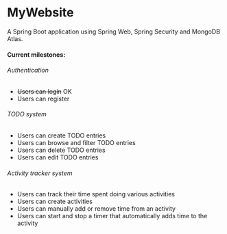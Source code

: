 # MyWebsite
A Spring Boot application using Spring Web, Spring Security and MongoDB Atlas.

#### Current milestones:
###### Authentication
- ~~Users can login~~ OK
- Users can register

###### TODO system
- Users can create TODO entries
- Users can browse and filter TODO entries
- Users can delete TODO entries
- Users can edit TODO entries

###### Activity tracker system
- Users can track their time spent doing various activities
- Users can create activities
- Users can manually add or remove time from an activity
- Users can start and stop a timer that automatically adds time to the activity
